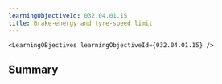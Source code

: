 ```yaml
---
learningObjectiveId: 032.04.01.15
title: Brake-energy and tyre-speed limit
---
```


```tsx eval
<LearningOBjectives learningObjectiveId={032.04.01.15} />
```

## Summary
